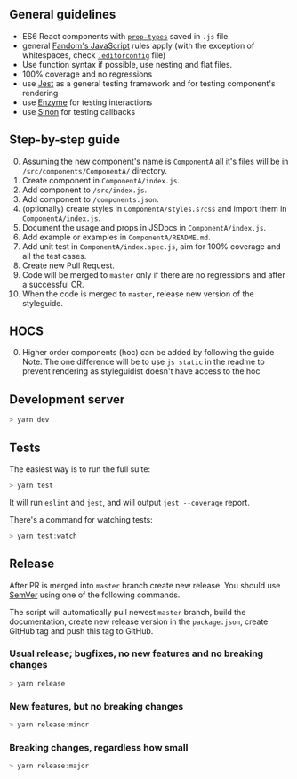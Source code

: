 ## General guidelines
- ES6 React components with [`prop-types`](https://github.com/facebook/prop-types) saved in `.js` file.
- general [Fandom's JavaScript](https://github.com/Wikia/eslint-config-fandom) rules apply (with the exception of whitespaces, check [`.editorconfig`](https://github.com/Wikia/react-design-system/blob/master/.editorconfig) file)
- Use function syntax if possible, use nesting and flat files.
- 100% coverage and no regressions
- use [Jest](https://facebook.github.io/jest/) as a general testing framework and for testing component's rendering
- use [Enzyme](https://github.com/airbnb/enzyme) for testing interactions
- use [Sinon](http://sinonjs.org/) for testing callbacks

## Step-by-step guide
0. Assuming the new component's name is `ComponentA` all it's files will be in `/src/components/ComponentA/` directory.
1. Create component in `ComponentA/index.js`.
2. Add component to `/src/index.js`.
3. Add component to `/components.json`.
4. (optionally) create styles in `ComponentA/styles.s?css` and import them in `ComponentA/index.js`.
5. Document the usage and props in JSDocs in `ComponentA/index.js`.
6. Add example or examples in `ComponentA/README.md`.
7. Add unit test in `ComponentA/index.spec.js`, aim for 100% coverage and all the test cases.
8. Create new Pull Request.
9. Code will be merged to `master` only if there are no regressions and after a successful CR.
10. When the code is merged to `master`, release new version of the styleguide.

## HOCS
0. Higher order components (hoc) can be added by following the guide 
Note: The one difference will be to use `js static` in the readme to prevent rendering as styleguidist doesn't have access to the hoc
  

## Development server
```js static
> yarn dev
```

## Tests
The easiest way is to run the full suite:
```js static
> yarn test
```
It will run `eslint` and `jest`, and will output `jest --coverage` report.

There's a command for watching tests:
```js static
> yarn test:watch
```

## Release
After PR is merged into `master` branch create new release. You should use [SemVer](http://semver.org/) using one of the following commands.

The script will automatically pull newest `master` branch, build the documentation, create new release version in the `package.json`, create GitHub tag and push this tag to GitHub.

### Usual release; bugfixes, no new features and no breaking changes
```js static
> yarn release
```

### New features, but no breaking changes
```js static
> yarn release:minor
```

### Breaking changes, regardless how small
```js static
> yarn release:major
```
